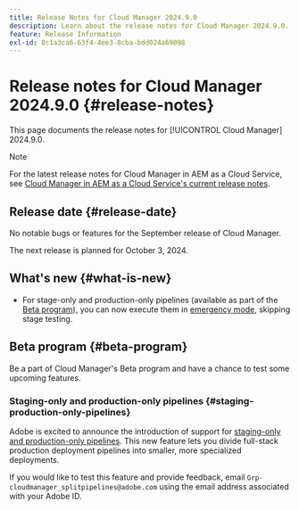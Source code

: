```yaml
---
title: Release Notes for Cloud Manager 2024.9.0
description: Learn about the release notes for Cloud Manager 2024.9.0.
feature: Release Information
exl-id: 8c1a3ca6-63f4-4ee3-8cba-bdd024a69098
---
```

# Release notes for Cloud Manager 2024.9.0 {#release-notes}

This page documents the release notes for [!UICONTROL Cloud Manager] 2024.9.0.

>[!NOTE]
>
>For the latest release notes for Cloud Manager in AEM as a Cloud Service, see [Cloud Manager in AEM as a Cloud Service's current release notes](https://experienceleague.adobe.com/en/docs/experience-manager-cloud-service/content/release-notes/cloud-manager/current).

## Release date {#release-date}

No notable bugs or features for the September release of Cloud Manager.

The next release is planned for October 3, 2024.


## What's new {#what-is-new}

* For stage-only and production-only pipelines (available as part of the [Beta program](#staging-production-only-pipelines)), you can now execute them in [emergency mode](/help/using/stage-prod-only.md#emergency-mode), skipping stage testing.

## Beta program {#beta-program}

Be a part of Cloud Manager's Beta program and have a chance to test some upcoming features.


### Staging-only and production-only pipelines {#staging-production-only-pipelines}

Adobe is excited to announce the introduction of support for [staging-only and production-only pipelines](/help/using/stage-prod-only.md). This new feature lets you divide full-stack production deployment pipelines into smaller, more specialized deployments.

If you would like to test this feature and provide feedback, email `Grp-cloudmanager_splitpipelines@adobe.com` using the email address associated with your Adobe ID.

<!-- ## Bug fixes

* text

## Known Issues {#known-issues}

{{content-copy-known-issues}} LEAVE IN??? -->
